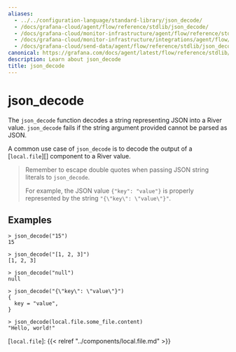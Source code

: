 ```yaml
---
aliases:
  - ../../configuration-language/standard-library/json_decode/
  - /docs/grafana-cloud/agent/flow/reference/stdlib/json_decode/
  - /docs/grafana-cloud/monitor-infrastructure/agent/flow/reference/stdlib/json_decode/
  - /docs/grafana-cloud/monitor-infrastructure/integrations/agent/flow/reference/stdlib/json_decode/
  - /docs/grafana-cloud/send-data/agent/flow/reference/stdlib/json_decode/
canonical: https://grafana.com/docs/agent/latest/flow/reference/stdlib/json_decode/
description: Learn about json_decode
title: json_decode
---
```


# json_decode

The `json_decode` function decodes a string representing JSON into a River
value. `json_decode` fails if the string argument provided cannot be parsed as
JSON.

A common use case of `json_decode` is to decode the output of a
[`local.file`][] component to a River value.

> Remember to escape double quotes when passing JSON string literals to `json_decode`.
>
> For example, the JSON value `{"key": "value"}` is properly represented by the
> string `"{\"key\": \"value\"}"`.

## Examples

```
> json_decode("15")
15

> json_decode("[1, 2, 3]")
[1, 2, 3]

> json_decode("null")
null

> json_decode("{\"key\": \"value\"}")
{
  key = "value",
}

> json_decode(local.file.some_file.content)
"Hello, world!"
```

[`local.file`]: {{< relref "../components/local.file.md" >}}
